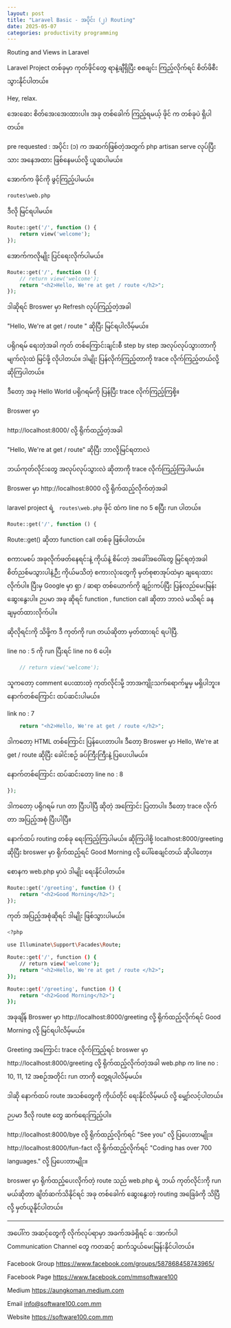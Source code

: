 ```yaml
---
layout: post
title: "Laravel Basic - အပိုင်း (၂) Routing"
date: 2025-05-07
categories: productivity programming
---
```

Routing and Views in Laravel

Laravel Project တစ်ခုမှာ ကုတ်ဖိုင်တွေ ရာနဲ့ချီရှိပြီး စစချင်း ကြည့်လိုက်ရင် စိတ်ဖိစီးသွားနိုင်ပါတယ်။

Hey, relax.

အေးဆေး စိတ်အေးအေးထားပါ။ အခု တစ်ခေါက် ကြည့်ရမယ့် ဖိုင် က တစ်ခုပဲ ရှိပါတယ်။

pre requested : အပိုင်း (၁) က အဆက်ဖြစ်တဲ့အတွက် php artisan serve လုပ်ပြီးသား အနေအထား ဖြစ်နေမယ်လို့ ယူဆပါမယ်။

အောက်က ဖိုင်ကို ဖွင့်ကြည့်ပါမယ်။
```bash
routes\web.php
```
ဒီလို မြင်ရပါမယ်။
```php
Route::get('/', function () {
    return view('welcome');
});
```
အောက်ကလိုမျိုး ပြင်ရေးလိုက်ပါမယ်။
```php
Route::get('/', function () {
    // return view('welcome');
    return "<h2>Hello, We're at get / route </h2>";
});
```

ဒါဆိုရင် Broswer မှာ Refresh လုပ်ကြည့်တဲ့အခါ 

"Hello, We're at get / route " ဆိုပြီး မြင်ရပါလိမ့်မယ်။


ပရိုဂရမ် ရေးတဲ့အခါ ကုတ် တစ်ကြောင်းချင်းစီ step by step အလုပ်လုပ်သွားတာကို မျက်လုံးထဲ မြင်ဖို့ လိုပါတယ်။
ဒါမျိုး ပြန်လိုက်ကြည့်တာကို trace လိုက်ကြည့်တယ်လို့ ဆိုကြပါတယ်။

ဒီတော့ အခု Hello World ပရိုဂရမ်ကို ပြန်ပြီး trace လိုက်ကြည့်ကြစို့။

Broswer မှာ 

http://localhost:8000/ လို့ ရိုက်ထည့်တဲ့အခါ 

"Hello, We're at get / route" ဆိုပြီး  ဘာလို့မြင်ရတာလဲ

ဘယ်ကုတ်လိုင်းတွေ အလုပ်လုပ်သွားလဲ ဆိုတာကို trace လိုက်ကြည့်ကြပါမယ်။

Broswer မှာ http://localhost:8000 လို့ ရိုက်ထည့်လိုက်တဲ့အခါ

laravel project ရဲ့ ``` routes\web.php``` ဖိုင် ထဲက line no 5 စပြီး run ပါတယ်။ 

```php
Route::get('/', function () {
```
Route::get() ဆိုတာ function call တစ်ခု ဖြစ်ပါတယ်။

စကားမစပ် အခုလိုက်ဖတ်နေရင်းနဲ့ ကိုယ်နဲ့ စိမ်းတဲ့ အခေါ်အဝေါ်တွေ မြင်ရတဲ့အခါ စိတ်ညစ်မသွားပါနဲ့ဉီး ကိုယ်မသိတဲ့ စကားလုံးတွေကို မှတ်စုစာအုပ်ထဲမှာ ချရေးထားလိုက်ပါ။ ပြီးမှ Google မှာ ရှာ / ဆရာ တစ်ယောက်ကို ချဉ်းကပ်ပြီး ပြန်လည်မေးမြန်း ဆွေးနွေးပါ။ ဉပမာ အခု ဆိုရင် function , function call ဆိုတာ ဘာလဲ မသိရင် ခန ချမှတ်ထားလိုက်ပါ။

ဆိုလိုရင်းကို သိဖို့က ဒီ ကုတ်ကို run တယ်ဆိုတာ မှတ်ထားရင် ရပါပြီ. 

line no : 5 ကို run ပြီးရင် line no 6 ပေါ့။

```php
    // return view('welcome');
```
သူကတော့ comment ပေးထားတဲ့ ကုတ်လိုင်းမို့ ဘာအကျိုးသက်ရောက်မှုမှ မရှိပါဘူး။ နောက်တစ်ကြောင်း ထပ်ဆင်းပါမယ်။

link no : 7 
```php
    return "<h2>Hello, We're at get / route </h2>";
```
ဒါကတော့ HTML တစ်ကြောင်း ပြန်ပေးတာပါ။ ဒီတော့ Broswer မှာ Hello, We're at get / route ဆိုပြီး ခေါင်းစဉ် ခပ်ကြီးကြီးနဲ့ ပြပေးပါမယ်။

နောက်တစ်ကြောင်း ထပ်ဆင်းတော့ line no : 8
```php
});
```
ဒါကတော့ ပရိုဂရမ် run တာ ပြီးပါပြီ ဆိုတဲ့ အကြောင်း ပြတာပါ။ ဒီတော့ trace လိုက်တာ အပြည့်အစုံ ပြီးပါပြီ။

နောက်ထပ် routing တစ်ခု ရေးကြည့်ကြပါမယ်။
ဆိုကြပါစို့ localhost:8000/greeting ဆိုပြီး broswer မှာ ရိုက်ထည့်ရင် Good Morning လို့ ပေါ်စေချင်တယ် ဆိုပါတော့။

စောနက web.php မှာပဲ ဒါမျိုး ရေးနိုင်ပါတယ်။

```php
Route::get('/greeting', function () {
    return "<h2>Good Morning</h2>";
});
```
ကုတ် အပြည့်အစုံဆိုရင် ဒါမျိုး ဖြစ်သွားပါမယ်။
```bash
<?php

use Illuminate\Support\Facades\Route;

Route::get('/', function () {
    // return view('welcome');
    return "<h2>Hello, We're at get / route </h2>";
});

Route::get('/greeting', function () {
    return "<h2>Good Morning</h2>";
});
```

အခုချိန် Broswer မှာ http://localhost:8000/greeting လို့ ရိုက်ထည့်လိုက်ရင် Good Morning လို့ မြင်ရပါလိမ့်မယ်။

Greeting အကြောင်း trace လိုက်ကြည့်ရင် 
broswer မှာ http://localhost:8000/greeting လို့ ရိုက်ထည့်လိုက်တဲ့အခါ 
web.php က line no : 10, 11, 12 အစဉ်အတိုင်း run တာကို တွေ့ရပါလိမ့်မယ်။

ဒါဆို နောက်ထပ် route အသစ်တွေကို ကိုယ်တိုင် ရေးနိုင်လိမ့်မယ် လို့ မျှော်လင့်ပါတယ်။

ဉပမာ ဒီလို route တွေ ဆက်ရေးကြည့်ပါ။

http://localhost:8000/bye လို့ ရိုက်ထည့်လိုက်ရင် "See you" လို့ ပြပေးတာမျိုး။
http://localhost:8000/fun-fact လို့ ရိုက်ထည့်လိုက်ရင် "Coding has over 700 languages." လို့ ပြပေးတာမျိုး။


broswer မှာ ရိုက်ထည့်ပေးလိုက်တဲ့ route သည် web.php ရဲ့ ဘယ် ကုတ်လိုင်းကို run မယ်ဆိုတာ ချိတ်ဆက်သိနိုင်ရင် အခု တစ်ခေါက် ဆွေးနွေးတဲ့ routing အခြေခံကို သိပြီလို့ မှတ်ယူနိုင်ပါတယ်။



--------

အပေါ်က အဆင့်တွေကို လိုက်လုပ်ရာမှာ အခက်အခဲရှိရင် ေအာက်ပါ  Communication Channel တွေ ကတဆင့် ဆက်သွယ်မေးမြန်းနိုင်ပါတယ်။

Facebook Group
https://www.facebook.com/groups/587868458743965/

Facebook Page
https://www.facebook.com/mmsoftware100

Medium 
https://aungkoman.medium.com

Email 
info@software100.com.mm

Website
https://software100.com.mm



